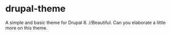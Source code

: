 # drupal-theme

A simple and basic theme for Drupal 8.
//Beautiful. Can you elaborate a little more on this theme.
